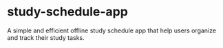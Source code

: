 # study-schedule-app
A simple and efficient offline study schedule app that help users organize and track their study tasks.
